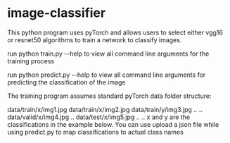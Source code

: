 # image-classifier
This python program uses pyTorch and allows users to select either vgg16 or resnet50 algorithms to train a network to classify images. 

run python train.py --help to view all command line arguments for the training process

run python predict.py --help to view all command line arguments for predicting the classification of the image


The training program assumes standard pyTorch data folder structure: 

data/train/x/img1.jpg
data/train/x/img2.jpg
data/train/y/img3.jpg
..
..
data/valid/x/img4.jpg
..
data/test/x/img5.jpg
..
..
x and y are the classifications in the example below. You can use upload a json file while using predict.py 
to map classifications to actual class names
